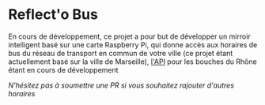 # Reflect'o Bus
En cours de développement, ce projet a pour but de développer un mirroir intelligent basé sur une carte Raspberry Pi, qui donne accès aux horaires de bus du réseau de transport en commun de votre ville (ce projet étant actuellement basé sur la ville de Marseille), [l'API](https://github.com/augustin64/lepilote) pour les bouches du Rhône étant en cours de développement

_N'hésitez pas à soumettre une PR si vous souhaitez rajouter d'autres horaires_
